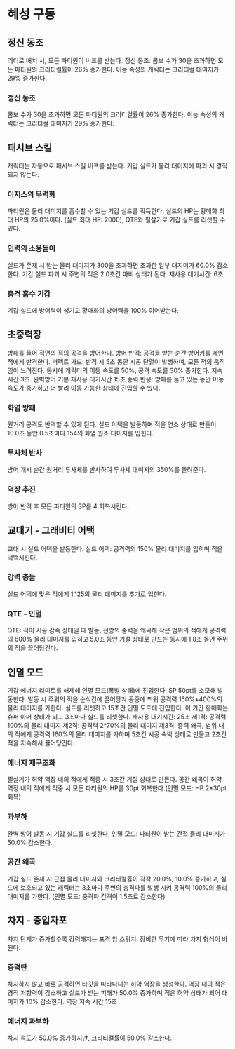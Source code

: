 # 혜성 구동

## 정신 동조

리더로 배치 시, 모든 파티원이 버프를 받는다.
정신 동조: 콤보 수가 30을 초과하면 모든 파티원의 크리티컬률이 26% 증가한다. 이능 속성의 캐릭터는 크리티컬 대미지가 29% 증가한다.

### 정신 동조

콤보 수가 30을 초과하면 모든 파티원의 크리티컬률이 26% 증가한다. 이능 속성의 캐릭터는 크리티컬 대미지가 29% 증가한다.

## 패시브 스킬

캐릭터는 자동으로 패시브 스킬 버프를 받는다.
기갑 실드가 물리 대미지에 파괴 시 경직되지 않는다.

### 이지스의 무력화

파티원은 물리 대미지를 흡수할 수 있는 기갑 실드를 획득한다. 실드의 HP는 황매화 최대 HP의 25.0%이다. (실드 최대 HP: 2000), QTE와 필살기로 기갑 실드를 리셋할 수 있다.

### 인력의 소용돌이

실드가 존재 시 받는 물리 대미지가 300을 초과하면 초과한 일부 대지미가 60.0% 감소한다. 기갑 실드 파괴 시 주변의 적은 2.0초간 마비 상태가 된다. 재사용 대기시간: 6초

### 충격 흡수 기갑

기갑 실드에 방어력이 생기고 황매화의 방어력을 100% 이어받는다.

## 초중력장

방패를 들어 적면의 적의 공격을 방어한다.
방어 반격: 공격을 받는 순간 방어키를 떼면 적에게 반격한다.
퍼펙트 가드: 반격 시 5초 동안 시공 단열이 발생하며, 모든 적의 움직임이 느려진다. 동시에 캐릭터의 이동 속도를 50%, 공격 속도를 30% 증가한다. 지속 시간 3초. 완벽방어 기본 재사용 대기시간 15초
중력 반응: 방패를 들고 있는 동안 이동 속도가 증가하고 더 빨리 이동 가능한 상태에 진입할 수 있다.

### 화염 방패

원거리 공격도 반격할 수 있게 된다. 실드 어택을 발동하며 적을 연소 상태로 만들어 10.0초 동안 0.5초마다 154의 화염 원소 대미지를 입힌다.

### 투사체 반사

방어 개시 순간 원거리 투사체를 반사하여 투사체 대미지의 350%를 돌려준다.

### 역장 추진

방어 반격 후 모든 파티원의 SP를 4 회복시킨다.

## 교대기 - 그래비티 어택

교대 시 실드 어택을 발동한다.
실드 어택: 공격력의 150% 물리 대미지를 입히며 적을 넉백시킨다.

### 강력 충돌

실드 어택에 맞은 적에게 1,125의 물리 대미지를 추가로 입힌다.

### QTE - 인멸

QTE: 적이 시공 감속 상태일 때 발동, 전방의 중력을 왜곡해 작은 범위의 적에게 공격력의 600% 물리 대미지를 입히고 5.0초 동안 기절 상태로 만드는 동시에 1.8초 동안 주위의 적을 끌어당긴다.

## 인멸 모드

기갑 에너지 리미트를 해제해 인멸 모드(폭발 상태)에 진입한다.
SP 50pt를 소모해 발동한다. 발동 시 주위의 적을 순식간에 끌어당겨 공중에 띄워 공격력 150%+400%의 물리 대미지를 가한다. 실드를 리셋하고 15초간 인멸 모드에 진입한다. 이 기간 황매화는 슈퍼 아머 상태가 되고 3초마다 실드를 리셋한다.
재사용 대기시간: 25초
제1격: 공격력 100%의 물리 대미지
제2격: 공격력 2\*70%의 물리 대미지
제3격: 중력 왜곡, 범위 내의 적에게 공격력 160%의 물리 대미지를 가하며 5초간 시공 속박 상태로 만들고 2초간 적을 지속해서 끌어당긴다.

### 에너지 재구조화

필살기가 허약 역장 내의 적에게 적중 시 3초간 기절 상대로 만든다. 공간 왜곡이 허약 역장 내의 적에게 적중 시 모든 파티원의 HP를 30pt 회복한다.(인멸 모드: HP 2\*30pt 회복)

### 과부하

완벽 방어 발동 시 기갑 실드를 리셋한다. 인멸 모드: 파티원이 받는 간접 물리 대미지가 50.0% 감소한다.

### 공간 왜곡

기갑 실드 존재 시 근접 물리 대미지와 크리티컬률이 각각 20.0%, 10.0% 증가하고, 실드에 보호되고 있는 캐릭터는 3초마다 주변의 충격파를 발생 시켜 공격력 100%의 물리 대미지를 가한다. (인멸 모드: 충격파 간격이 1.5초로 감소한다)

## 차지 - 중입자포

차지 단계가 증가할수록 강력해지는 포격
암 스위치: 장비한 무기에 따라 차지 형식이 바뀐다.

### 중력탄

차지하지 않고 바로 공격하면 타깃을 따라다니는 허약 역장을 생성한다. 역장 내의 적은 경직 저향력이 감소하고 실드가 받는 피해가 50.0% 증가하며 적은 허약 상태가 되어 대미지가 10% 감소한다. 역장 지속 시간 15초

### 에너지 과부하

차지 속도가 50.0% 증가하지만, 크리티컬률이 50.0% 감소한다.
